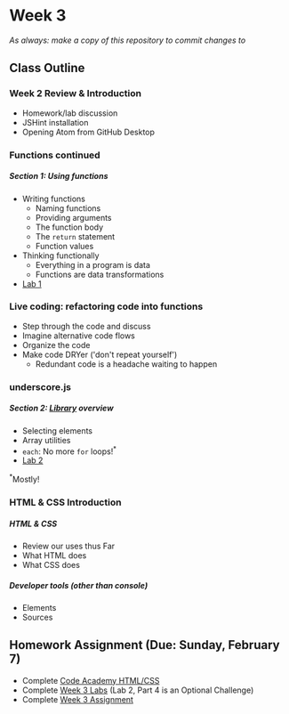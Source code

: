 # Week 3

*As always: make a copy of this repository to commit changes to*

## Class Outline

### Week 2 Review & Introduction
- Homework/lab discussion
- JSHint installation
- Opening Atom from GitHub Desktop

### Functions continued

##### Section 1: Using functions
- Writing functions
    - Naming functions
    - Providing arguments
    - The function body
    - The `return` statement
    - Function values
- Thinking functionally
    - Everything in a program is data
    - Functions are data transformations
- [Lab 1](lab/lab1/)



### Live coding: refactoring code into functions
- Step through the code and discuss
- Imagine alternative code flows
- Organize the code
- Make code DRYer ('don't repeat yourself')
    - Redundant code is a headache waiting to happen


### underscore.js

##### Section 2: [Library](http://underscorejs.org/) overview
- Selecting elements
- Array utilities
- `each`: No more `for` loops!<sup>*</sup>
- [Lab 2](lab/lab2/)

<sup>*</sup>Mostly!


### HTML & CSS Introduction

##### HTML & CSS
- Review our uses thus Far
- What HTML does
- What CSS does

##### Developer tools (other than console)
- Elements
- Sources

## Homework Assignment (Due: Sunday, February 7)
- Complete [Code Academy HTML/CSS](https://www.codecademy.com/learn/web)
- Complete [Week 3 Labs](lab) (Lab 2, Part 4 is an Optional Challenge)
- Complete [Week 3 Assignment](assignment)
